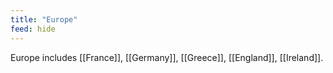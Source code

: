 ```yaml
---
title: "Europe"
feed: hide
---
```


Europe includes [[France]], [[Germany]], [[Greece]], [[England]], [[Ireland]]. 